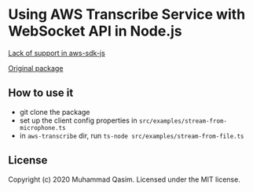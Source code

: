 # Using AWS Transcribe Service with WebSocket API in Node.js

[Lack of support in aws-sdk-js](https://github.com/aws/aws-sdk-js/issues/2416)

[Original package](https://github.com/qasim9872/aws-transcribe)


## How to use it

* git clone the package
* set up the client config properties in `src/examples/stream-from-microphone.ts`
* in `aws-transcribe` dir, run `ts-node src/examples/stream-from-file.ts`


## License

Copyright (c) 2020 Muhammad Qasim. Licensed under the MIT license.
